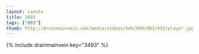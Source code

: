 ```yaml
--- 
layout: sieutv
title: 3493
tags: ["003"]
thumb: http://drainmainvein.com/media/videos/tmb/000/003/493/player.jpg
---
```

{% include drainmainvein key="3493" %} 
